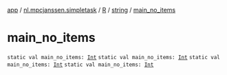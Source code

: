 [app](../../../index.md) / [nl.mpcjanssen.simpletask](../../index.md) / [R](../index.md) / [string](index.md) / [main_no_items](.)

# main_no_items

`static val main_no_items: `[`Int`](https://kotlinlang.org/api/latest/jvm/stdlib/kotlin/-int/index.html)
`static val main_no_items: `[`Int`](https://kotlinlang.org/api/latest/jvm/stdlib/kotlin/-int/index.html)
`static val main_no_items: `[`Int`](https://kotlinlang.org/api/latest/jvm/stdlib/kotlin/-int/index.html)
`static val main_no_items: `[`Int`](https://kotlinlang.org/api/latest/jvm/stdlib/kotlin/-int/index.html)